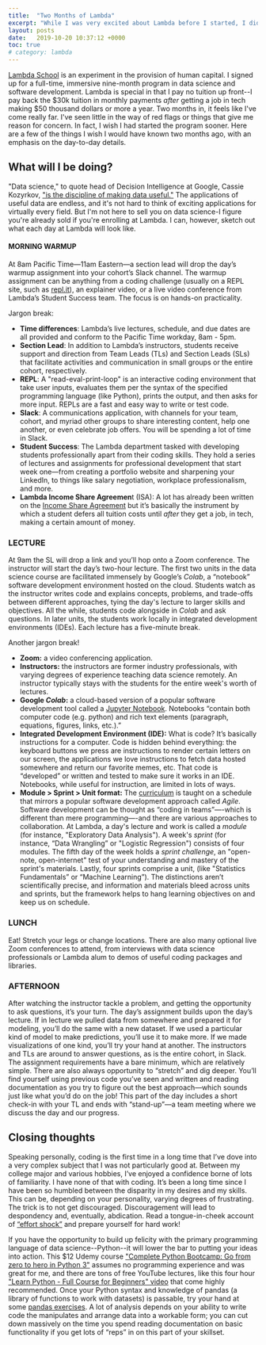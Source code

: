 ```yaml
---
title:  "Two Months of Lambda"
excerpt: "While I was very excited about Lambda before I started, I didn't quite know what each day would *look like*. Here are the nuts and bolts of most days at Lambda."
layout: posts
date:   2019-10-20 10:37:12 +0000
toc: true
# category: lambda
---
```


[Lambda School](https://lambdaschool.com/) is an experiment in the provision of human capital. I signed up for a full-time, immersive nine-month program in data science and software development. Lambda is special in that I pay no tuition up front--I pay back the $30k tuition in monthly payments *after* getting a job in tech making $50 thousand dollars or more a year. Two months in, it feels like I've come really far. I've seen little in the way of red flags or things that give me reason for concern. In fact, I wish I had started the program sooner. Here are a few of the things I wish I would have known two months ago, with an emphasis on the day-to-day details.

## What will I be doing?
"Data science," to quote head of Decision Intelligence at Google, Cassie Kozyrkov, ["is the discipline of making data useful."](https://hackernoon.com/what-on-earth-is-data-science-eb1237d8cb37) The applications of useful data are endless, and it's not hard to think of exciting applications for virtually every field. But I'm not here to sell you on data science-I figure you're already sold if you're enrolling at Lambda. I can, however, sketch out what each day at Lambda will look like.

#### MORNING WARMUP
At 8am Pacific Time—11am Eastern—a section lead will drop the day’s warmup assignment into your cohort’s Slack channel. The warmup assignment can be anything from a coding challenge (usually on a REPL site, such as [repl.it](https://repl.it/repls/OldfashionedPolishedArchitects)), an explainer video, or a live video conference from Lambda’s Student Success team. The focus is on hands-on practicality.

Jargon break: 
- **Time differences**: Lambda’s live lectures, schedule, and due dates are all provided and conform to the Pacific Time workday, 8am - 5pm.  
- **Section Lead**: In addition to Lambda’s instructors, students receive support and direction from Team Leads (TLs) and Section Leads (SLs) that facilitate activities and communication in small groups or the entire cohort, respectively.  
- **REPL**: A "read-eval-print-loop" is an interactive coding environment that take user inputs, evaluates them per the syntax of the specified programming language (like Python), prints the output, and then asks for more input. REPLs are a fast and easy way to write or test code.
- **Slack**: A communications application, with channels for your team, cohort, and myriad other groups to share interesting content, help one another, or even celebrate job offers. You will be spending a lot of time in Slack.
- **Student Success**: The Lambda department tasked with developing students professionally apart from their coding skills. They hold a series of lectures and assignments for professional development that start week one—from creating a portfolio website and sharpening your LinkedIn, to things like salary negotiation, workplace professionalism, and more.   
- **Lambda Income Share Agreemen**t (ISA): A lot has already been written on the [Income Share Agreement](https://lambdaschool.com/isa) but it’s basically the instrument by which a student defers all tuition costs until _after_ they get a job, in tech, making a certain amount of money.  

### LECTURE
At 9am the SL will drop a link and you’ll hop onto a Zoom conference. The instructor will start the day’s two-hour lecture. The first two units in the data science course are facilitated immensely by Google’s _Colab_, a “notebook” software development environment hosted on the cloud. Students watch as the instructor writes code and explains concepts, problems, and trade-offs between different approaches, tying the day's lecture to larger skills and objectives. All the while, students code alongside in _Colab_ and ask questions. In later units, the students work locally in integrated development environments (IDEs). Each lecture has a five-minute break.

Another jargon break!  
- **Zoom:** a video conferencing application.  
- **Instructors:** the instructors are former industry professionals, with varying degrees of experience teaching data science remotely. An instructor typically stays with the students for the entire week's worth of lectures.  
- **Google _Colab_:** a cloud-based version of a popular software development tool called a [Jupyter Notebook](https://jupyter-notebook-beginner-guide.readthedocs.io/en/latest/what_is_jupyter.html). Notebooks “contain both computer code (e.g. python) and rich text elements (paragraph, equations, figures, links, etc.).”   
- **Integrated Development Environment (IDE):** What is code? It’s basically instructions for a computer. Code is hidden behind everything: the keyboard buttons we press are instructions to render certain letters on our screen, the applications we love instructions to fetch data hosted somewhere and return our favorite memes, etc. That code is “developed” or written and tested to make sure it works in an IDE. Notebooks, while useful for instruction, are limited in lots of ways.  
- **Module > Sprint > Unit format:** The [curriculum](https://lambdaschool.com/courses/data-science) is taught on a schedule that mirrors a popular software development approach called _Agile_. Software development can be thought as “coding in teams”—-which is different than mere programming—-and there are various approaches to collaboration. At Lambda, a day's lecture and work is called a _module_ (for instance, "Exploratory Data Analysis"). A week's _sprint_ (for instance, “Data Wrangling” or "Logistic Regression") consists of four modules. The fifth day of the week holds a _sprint challenge_, an "open-note, open-internet" test of your understanding and mastery of the sprint's materials. Lastly, four sprints comprise a unit, (like "Statistics Fundamentals” or “Machine Learning”). The distinctions aren’t scientifically precise, and information and materials bleed across units and sprints, but the framework helps to hang learning objectives on and keep us on schedule.   

### LUNCH
Eat! Stretch your legs or change locations. There are also many optional live Zoom conferences to attend, from interviews with data science professionals or Lambda alum to demos of useful coding packages and libraries.

### AFTERNOON
After watching the instructor tackle a problem, and getting the opportunity to ask questions, it’s your turn. The day’s assignment builds upon the day’s lecture. If in lecture we pulled data from somewhere and prepared it for modeling, you’ll do the same with a new dataset. If we used a particular kind of model to make predictions, you’ll use it to make more. If we made visualizations of one kind, you’ll try your hand at another. The instructors and TLs are around to answer questions, as is the entire cohort, in Slack. The assignment requirements have a bare minimum, which are relatively simple. There are also always opportunity to “stretch” and dig deeper. You’ll find yourself using previous code you’ve seen and written and reading documentation as you try to figure out the best approach—which sounds just like what you’d do on the job!  This part of the day includes a short check-in with your TL and ends with “stand-up”—a team meeting where we discuss the day and our progress. 

## Closing thoughts
Speaking personally, coding is the first time in a long time that I’ve dove into a very complex subject that I was not particularly good at. Between my college major and various hobbies, I’ve enjoyed a confidence borne of lots of familiarity. I have none of that with coding. It’s been a long time since I have been so humbled between the disparity in my desires and my skills. This can be, depending on your personality, varying degrees of frustrating. The trick is to not get discouraged. Discouragement will lead to despondency and, eventually, abdication. Read a tongue-in-cheek account of [“effort shock”](https://www.cracked.com/article_18544_how-the-karate-kid-ruined-modern-world.html) and prepare yourself for hard work!

If you have the opportunity to build up felicity with the primary programming language of data science--Python--it will lower the bar to putting your ideas into action. This $12 Udemy course ["Complete Python Bootcamp: Go from zero to hero in Python 3"](https://www.udemy.com/course/complete-python-bootcamp/) assumes no programming experience and was great for me, and there are tons of free YouTube lectures, like this four hour ["Learn Python - Full Course for Beginners" video](https://www.youtube.com/watch?v=rfscVS0vtbw) that come highly recommended. Once your Python syntax and knowledge of pandas (a library of functions to work with datasets) is passable, try your hand at some [pandas exercises](https://github.com/guipsamora/pandas_exercises). A lot of analysis depends on your ability to write code the manipulates and arrange data into a workable form; you can cut down massively on the time you spend reading documentation on basic functionality if you get lots of “reps” in on this part of your skillset.